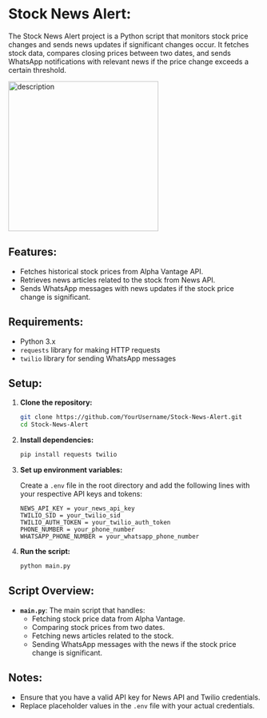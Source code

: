 # Stock News Alert:

The Stock News Alert project is a Python script that monitors stock price changes and sends news updates if significant changes occur. 
It fetches stock data, compares closing prices between two dates, and sends WhatsApp notifications with relevant news if the price change 
exceeds a certain threshold.

<img src="https://github.com/user-attachments/assets/9bd6f943-f907-4e91-a90a-655506fa8f11" alt="description" width="300" />



## Features:

- Fetches historical stock prices from Alpha Vantage API.
- Retrieves news articles related to the stock from News API.
- Sends WhatsApp messages with news updates if the stock price change is significant.

## Requirements:

- Python 3.x
- `requests` library for making HTTP requests
- `twilio` library for sending WhatsApp messages

## Setup:

1. **Clone the repository:**

    ```bash
    git clone https://github.com/YourUsername/Stock-News-Alert.git
    cd Stock-News-Alert
    ```

2. **Install dependencies:**

    ```bash
    pip install requests twilio
    ```

3. **Set up environment variables:**

    Create a `.env` file in the root directory and add the following lines with your respective API keys and tokens:

    ```
    NEWS_API_KEY = your_news_api_key
    TWILIO_SID = your_twilio_sid
    TWILIO_AUTH_TOKEN = your_twilio_auth_token
    PHONE_NUMBER = your_phone_number
    WHATSAPP_PHONE_NUMBER = your_whatsapp_phone_number
    ```

4. **Run the script:**

    ```bash
    python main.py
    ```

## Script Overview:

- **`main.py`**: The main script that handles:
  - Fetching stock price data from Alpha Vantage.
  - Comparing stock prices from two dates.
  - Fetching news articles related to the stock.
  - Sending WhatsApp messages with the news if the stock price change is significant.

## Notes:

- Ensure that you have a valid API key for News API and Twilio credentials.
- Replace placeholder values in the `.env` file with your actual credentials.



